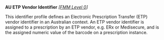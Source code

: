 **AU ETP Vendor Identifier**  *[[FMM Level 0](guidance.html)]*

This identifier profile defines an Electronic Prescription Transfer (ETP) vendor identifier in an Australian context. An ETP vendor identifier is assigned to a prescription by an ETP vendor, e.g. ERx or Medisecure, and is the assigned numeric value of the barcode on a prescription instance.